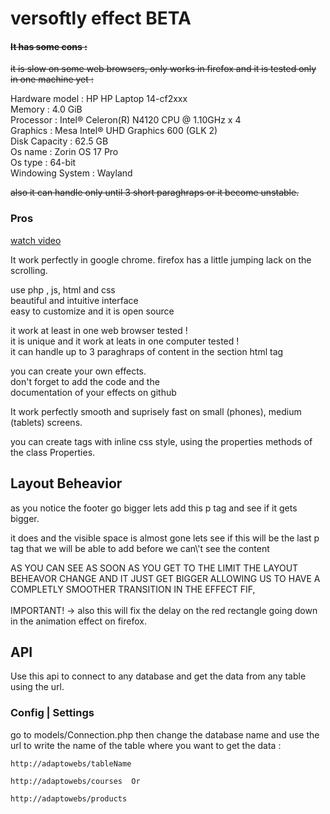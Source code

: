 # versoftly effect BETA 

<h4><strike>It has some cons :</strike></h4>
<p> 
    <strike>it is slow on some web browsers, only works in firefox
    and it is tested only in one machine yet : </strike>
</p>
<p>
    Hardware model : HP HP Laptop 14-cf2xxx <br>
    Memory : 4.0 GiB <br>
    Processor : Intel® Celeron(R) N4120 CPU @ 1.10GHz x 4 <br>
    Graphics : Mesa Intel® UHD Graphics 600 (GLK 2) <br>
    Disk Capacity : 62.5 GB <br>
    Os name : Zorin OS 17 Pro <br>
    Os type : 64-bit <br>
    Windowing System : Wayland 
</p>
<p>
    <strike>also it can handle only until 3 short 
    paraghraps or it become unstable.</strike>
</p>

<h3>Pros</h3>

<a href="https://www.youtube.com/watch?v=LX8eFiwLa7g">watch video</a>

<p>
    It work perfectly in google chrome. firefox has 
    a little jumping lack on the scrolling. 
</p>

<p>
    use php , js, html and css <br>
    beautiful and intuitive interface <br>
    easy to customize and it is open source
</p>

<p>
    it work at least in one web browser tested ! <br>
    it is unique and it work at leats in one computer tested ! <br>
    it can handle up to 3 paraghraps of content in the section html tag
</p>

<p>
    you can create your own effects. <br>
    don't forget to add the code and the <br>
    documentation of your effects on github
</p>

<p>
    It work perfectly smooth and suprisely fast
    on small (phones), medium (tablets) screens.
</p>

<p>
    you can create tags with inline css style,
    using the properties methods of the class
    Properties.
</p>

<h2>Layout Beheavior</h2>

<p>
    as you notice the footer go bigger
    lets add this p tag and see if it 
    gets bigger.
</p>
<p>
    it does and the visible space 
    is almost gone lets see if this will be
    the last p tag that we will be able to add
    before we can\'t see the content
</p>

<p>
    AS YOU CAN SEE AS SOON AS YOU GET TO THE LIMIT
    THE LAYOUT BEHEAVOR CHANGE AND IT JUST GET BIGGER
    ALLOWING US TO HAVE A COMPLETLY SMOOTHER TRANSITION
    IN THE EFFECT FIF, <br><br>
    IMPORTANT! -> also this will fix the delay
    on the red rectangle going down in the animation effect on firefox.
</p>

<h2>API</h2>

<p>
    Use this api to connect to any database and 
    get the data from any table using the url.
</p>

<h3>Config | Settings</h3>

<p>
    go to models/Connection.php
    then change the database name and 
    use the url to write the name of the 
    table where you want to get the data :
    
    http://adaptowebs/tableName
    
    http://adaptowebs/courses  Or
    
    http://adaptowebs/products
</p>